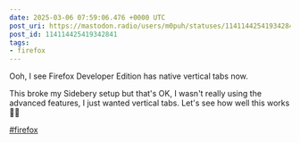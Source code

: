 ```yaml
---
date: 2025-03-06 07:59:06.476 +0000 UTC
post_uri: https://mastodon.radio/users/m0puh/statuses/114114425419342841
post_id: 114114425419342841
tags:
- firefox
---
```

Ooh, I see Firefox Developer Edition has native vertical tabs now.

This broke my Sidebery setup but that's OK, I wasn't really using the advanced features, I just wanted vertical tabs. Let's see how well this works 👌🏻

[#firefox](https://mastodon.radio/tags/firefox)


